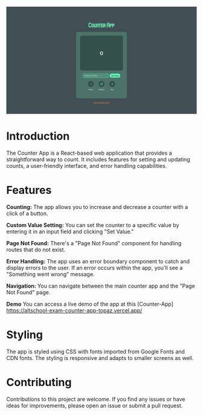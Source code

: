 ![Counter app image](CounterApp.png)

# Introduction
The Counter App is a React-based web application that provides a straightforward way to count. It includes features for setting and updating counts, a user-friendly interface, and error handling capabilities.

# Features

**Counting:** The app allows you to increase and decrease a counter with a click of a button.

**Custom Value Setting:** You can set the counter to a specific value by entering it in an input field and clicking "Set Value."

**Page Not Found:** There's a "Page Not Found" component for handling routes that do not exist.

**Error Handling:** The app uses an error boundary component to catch and display errors to the user. If an error occurs within the app, you'll see a "Something went wrong" message.

**Navigation:** You can navigate between the main counter app and the "Page Not Found" page.

**Demo**
You can access a live demo of the app at this [Counter-App] https://altschool-exam-counter-app-topaz.vercel.app/


# Styling
The app is styled using CSS with fonts imported from Google Fonts and CDN fonts. The styling is responsive and adapts to smaller screens as well.

# Contributing
Contributions to this project are welcome. If you find any issues or have ideas for improvements, please open an issue or submit a pull request.

